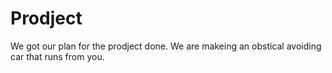 # Prodject
We got our plan for the prodject done. We are makeing an obstical avoiding car that runs from you.
